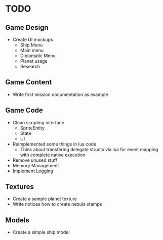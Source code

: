 # TODO

## Game Design

* Create UI mockups
	- Ship Menu
	- Main menu
	- Diplomatic Menu
	- Planet usage
	- Research
	
## Game Content

* Write first mission documentation as example

## Game Code

* Clean scripting interface
	- SpriteEntity
	- State
	- UI
* Reimplemented some things in lua code
	- Think about transfering delegate structs via lua for event mapping with complete native execution
* Remove unused stuff
* Memory Management
* Implement Logging

## Textures

* Create a sample planet texture
* Write notices how to create nebula stamps

## Models

* Create a simple ship model

